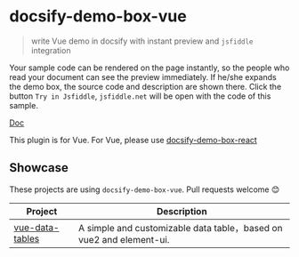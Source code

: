 # docsify-demo-box-vue

> write Vue demo in docsify with instant preview and `jsfiddle` integration


Your sample code can be rendered on the page instantly, so the people who read your document can see the preview immediately.
If he/she expands the demo box, the source code and description are shown there.
Click the button `Try in Jsfiddle`, `jsfiddle.net` will be open with the code of this sample.

[Doc](https://njleonzhang.github.io/docsify-demo-box-vue/)

This plugin is for Vue. For Vue, please use [docsify-demo-box-react](https://njleonzhang.github.io/docsify-demo-box-react)

## Showcase

These projects are using `docsify-demo-box-vue`. Pull requests welcome :blush:

| Project | Description |
|---|---|
| [vue-data-tables](https://github.com/njleonzhang/vue-data-tables/) | A simple and customizable data table，based on vue2 and element-ui. |
